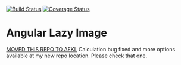 [![Build Status](https://travis-ci.org/SquadraCorse/ng-lazy-image.svg)](https://travis-ci.org/SquadraCorse/ng-lazy-image) 
[![Coverage Status](https://coveralls.io/repos/SquadraCorse/ng-lazy-image/badge.png?branch=master)](https://coveralls.io/r/SquadraCorse/ng-lazy-image?branch=master) 

# Angular Lazy Image
[MOVED THIS REPO TO AFKL](https://github.com/afklm/ng-lazy-image)
Calculation bug fixed and more options available at my new repo location. Please check that one.
